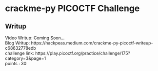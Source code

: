 <h1><b>crackme-py</b> PICOCTF Challenge</h1>
<h2>Writup</h2>
Video Writup: Coming Soon... <br>
Blog Writup: https://hackpeas.medium.com/crackme-py-picoctf-writeup-c68632778edb <br>
challenge link: https://play.picoctf.org/practice/challenge/175?category=3&page=1 <br>
points : 30
